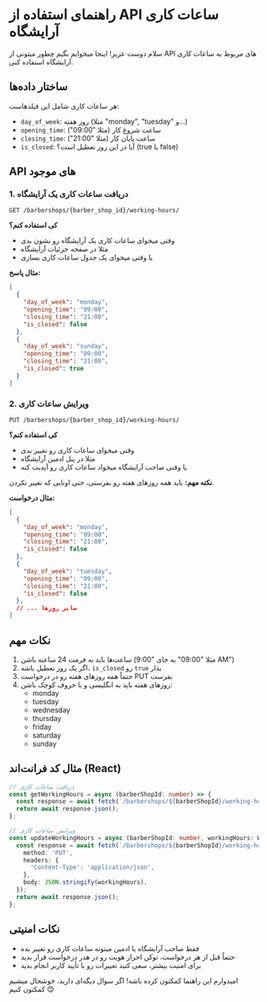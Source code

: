 # راهنمای استفاده از API ساعات کاری آرایشگاه

سلام دوست عزیز! اینجا میخوایم بگیم چطور میتونی از API های مربوط به ساعات کاری آرایشگاه استفاده کنی.

## ساختار داده‌ها

هر ساعات کاری شامل این فیلدهاست:
- `day_of_week`: روز هفته (مثلا "monday", "tuesday" و...)
- `opening_time`: ساعت شروع کار (مثلا "09:00")
- `closing_time`: ساعت پایان کار (مثلا "21:00")
- `is_closed`: آیا در این روز تعطیل است؟ (true یا false)

## API های موجود

### 1. دریافت ساعات کاری یک آرایشگاه
```
GET /barbershops/{barber_shop_id}/working-hours/
```
**کی استفاده کنم؟**
- وقتی میخوای ساعات کاری یک آرایشگاه رو نشون بدی
- مثلا در صفحه جزئیات آرایشگاه
- یا وقتی میخوای یک جدول ساعات کاری بسازی

**مثال پاسخ:**
```json
[
  {
    "day_of_week": "monday",
    "opening_time": "09:00",
    "closing_time": "21:00",
    "is_closed": false
  },
  {
    "day_of_week": "sunday",
    "opening_time": "09:00",
    "closing_time": "21:00",
    "is_closed": true
  }
]
```

### 2. ویرایش ساعات کاری
```
PUT /barbershops/{barber_shop_id}/working-hours/
```
**کی استفاده کنم؟**
- وقتی میخوای ساعات کاری رو تغییر بدی
- مثلا در پنل ادمین آرایشگاه
- یا وقتی صاحب آرایشگاه میخواد ساعات کاری رو آپدیت کنه

**نکته مهم:** باید همه روزهای هفته رو بفرستی، حتی اونایی که تغییر نکردن.

**مثال درخواست:**
```json
[
  {
    "day_of_week": "monday",
    "opening_time": "09:00",
    "closing_time": "21:00",
    "is_closed": false
  },
  {
    "day_of_week": "tuesday",
    "opening_time": "09:00",
    "closing_time": "21:00",
    "is_closed": false
  },
  // ... سایر روزها
]
```

## نکات مهم
1. ساعت‌ها باید به فرمت 24 ساعته باشن (مثلا "09:00" به جای "9:00 AM")
2. اگر یک روز تعطیل باشه، `is_closed` رو `true` بذار
3. حتماً همه روزهای هفته رو در درخواست PUT بفرست
4. روزهای هفته باید به انگلیسی و با حروف کوچک باشن:
   - monday
   - tuesday
   - wednesday
   - thursday
   - friday
   - saturday
   - sunday

## مثال کد فرانت‌اند (React)
```typescript
// دریافت ساعات کاری
const getWorkingHours = async (barberShopId: number) => {
  const response = await fetch(`/barbershops/${barberShopId}/working-hours/`);
  return await response.json();
};

// ویرایش ساعات کاری
const updateWorkingHours = async (barberShopId: number, workingHours: WorkingHours[]) => {
  const response = await fetch(`/barbershops/${barberShopId}/working-hours/`, {
    method: 'PUT',
    headers: {
      'Content-Type': 'application/json',
    },
    body: JSON.stringify(workingHours),
  });
  return await response.json();
};
```

## نکات امنیتی
- فقط صاحب آرایشگاه یا ادمین میتونه ساعات کاری رو تغییر بده
- حتماً قبل از هر درخواست، توکن احراز هویت رو در هدر درخواست قرار بدید
- برای امنیت بیشتر، سعی کنید تغییرات رو با تأیید کاربر انجام بدید

امیدوارم این راهنما کمکتون کرده باشه! اگر سوال دیگه‌ای دارید، خوشحال میشیم کمکتون کنیم 😊 
